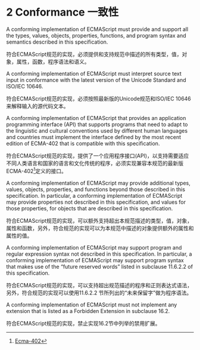 # 2 Conformance 一致性

A conforming implementation of ECMAScript must provide and support all the types, values, objects, properties, functions, and program syntax and semantics described in this specification.

符合ECMAScript规范的实现，必须提供和支持规范中描述的所有类型，值，对象，属性，函数，程序语法和语义。

A conforming implementation of ECMAScript must interpret source text input in conformance with the latest version of the Unicode Standard and ISO/IEC 10646.

符合ECMAScript规范的实现，必须按照最新版的Unicode规范和ISO/IEC 10646来解释输入的源代码文本。

A conforming implementation of ECMAScript that provides an application programming interface (API) that supports programs that need to adapt to the linguistic and cultural conventions used by different human languages and countries must implement the interface defined by the most recent edition of ECMA-402 that is compatible with this specification.

符合ECMAScript规范的实现，提供了一个应用程序接口(API)，以支持需要适应不同人类语言和国家的语言和文化传统的程序，必须实现兼容本规范的最新版ECMA-402[^1]定义的接口。

A conforming implementation of ECMAScript may provide additional types, values, objects, properties, and functions beyond those described in this specification. In particular, a conforming implementation of ECMAScript may provide properties not described in this specification, and values for those properties, for objects that are described in this specification.

符合ECMAScript规范的实现，可以额外支持超出本规范描述的类型，值，对象，属性和函数，另外，符合规范的实现可以为本规范中描述的对象提供额外的属性和属性的值。

A conforming implementation of ECMAScript may support program and regular expression syntax not described in this specification. In particular, a conforming implementation of ECMAScript may support program syntax that makes use of the “future reserved words” listed in subclause 11.6.2.2 of this specification.

符合ECMAScript规范的实现，可以支持超出规范描述的程序和正则表达式语法，另外，符合规范的实现可以使用11.6.2.2 节所列出的“未来保留字”做为程序语法。

A conforming implementation of ECMAScript must not implement any extension that is listed as a Forbidden Extension in subclause 16.2.

符合ECMAScript规范的实现，禁止实现16.2节中列举的禁用扩展。

[^1]: [Ecma-402](http://www.ecma-international.org/publications/standards/Ecma-402.htm)
